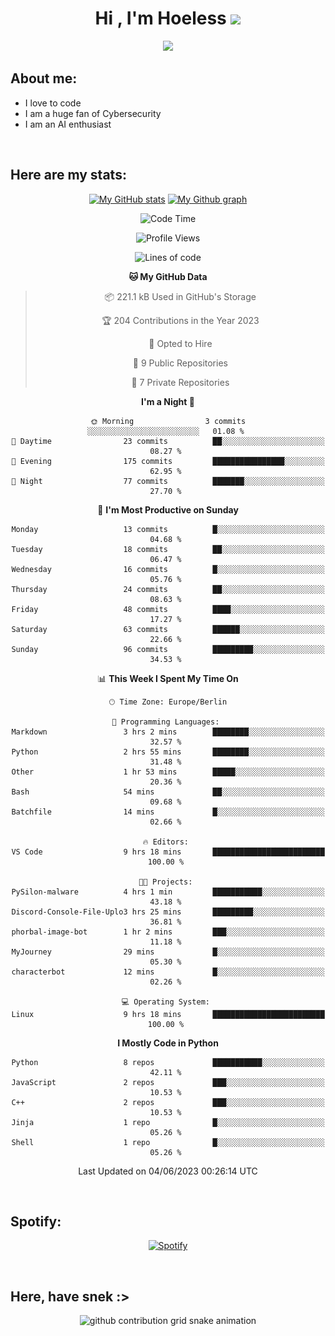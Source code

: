 <h1 align="center">Hi , I'm Hoeless <img src="https://media.giphy.com/media/hvRJCLFzcasrR4ia7z/giphy.gif" width="35"></h1>
<p align="center">
  <a href="https://github.com/whois-hoeless"><img src="https://readme-typing-svg.demolab.com?font=Roboto+Mono&weight=300&size=28&duration=4000&pause=100&color=C109F7&center=true&vCenter=true&width=580&height=127&lines=I'm+a+programmer;I'm+an+AI+enthusiast;I'm+a+big+fan+of+Neural+Networks;I'm+interested+in+Computer+Science;I+love+Cybersecurity;By+the+way+I+use+Arch+%F0%9F%92%80"></a>
</p>

## About me:

- I love to code
- I am a huge fan of Cybersecurity
- I am an AI enthusiast 

<br>

## Here are my stats:

<div align="center">
    
 [![My GitHub stats](https://github-readme-stats.vercel.app/api?username=whois-hoeless&count_private=true&show_icons=true&theme=radical)](https://github.com/whois-hoeless)
 [![My Github graph](http://github-profile-summary-cards.vercel.app/api/cards/profile-details?username=whois-hoeless&theme=radical)](https://github.com/whois-hoeless)

<!--START_SECTION:waka-->
![Code Time](http://img.shields.io/badge/Code%20Time-23%20hrs%202%20mins-blue)

![Profile Views](http://img.shields.io/badge/Profile%20Views-0-blue)

![Lines of code](https://img.shields.io/badge/From%20Hello%20World%20I%27ve%20Written-32.5%20thousand%20lines%20of%20code-blue)

**🐱 My GitHub Data** 

> 📦 221.1 kB Used in GitHub's Storage 
 > 
> 🏆 204 Contributions in the Year 2023
 > 
> 💼 Opted to Hire
 > 
> 📜 9 Public Repositories 
 > 
> 🔑 7 Private Repositories 
 > 
**I'm a Night 🦉** 

```text
🌞 Morning                3 commits           ░░░░░░░░░░░░░░░░░░░░░░░░░   01.08 % 
🌆 Daytime                23 commits          ██░░░░░░░░░░░░░░░░░░░░░░░   08.27 % 
🌃 Evening                175 commits         ████████████████░░░░░░░░░   62.95 % 
🌙 Night                  77 commits          ███████░░░░░░░░░░░░░░░░░░   27.70 % 
```
📅 **I'm Most Productive on Sunday** 

```text
Monday                   13 commits          █░░░░░░░░░░░░░░░░░░░░░░░░   04.68 % 
Tuesday                  18 commits          ██░░░░░░░░░░░░░░░░░░░░░░░   06.47 % 
Wednesday                16 commits          █░░░░░░░░░░░░░░░░░░░░░░░░   05.76 % 
Thursday                 24 commits          ██░░░░░░░░░░░░░░░░░░░░░░░   08.63 % 
Friday                   48 commits          ████░░░░░░░░░░░░░░░░░░░░░   17.27 % 
Saturday                 63 commits          ██████░░░░░░░░░░░░░░░░░░░   22.66 % 
Sunday                   96 commits          █████████░░░░░░░░░░░░░░░░   34.53 % 
```


📊 **This Week I Spent My Time On** 

```text
🕑︎ Time Zone: Europe/Berlin

💬 Programming Languages: 
Markdown                 3 hrs 2 mins        ████████░░░░░░░░░░░░░░░░░   32.57 % 
Python                   2 hrs 55 mins       ████████░░░░░░░░░░░░░░░░░   31.48 % 
Other                    1 hr 53 mins        █████░░░░░░░░░░░░░░░░░░░░   20.36 % 
Bash                     54 mins             ██░░░░░░░░░░░░░░░░░░░░░░░   09.68 % 
Batchfile                14 mins             █░░░░░░░░░░░░░░░░░░░░░░░░   02.66 % 

🔥 Editors: 
VS Code                  9 hrs 18 mins       █████████████████████████   100.00 % 

🐱‍💻 Projects: 
PySilon-malware          4 hrs 1 min         ███████████░░░░░░░░░░░░░░   43.18 % 
Discord-Console-File-Uplo3 hrs 25 mins       █████████░░░░░░░░░░░░░░░░   36.81 % 
phorbal-image-bot        1 hr 2 mins         ███░░░░░░░░░░░░░░░░░░░░░░   11.18 % 
MyJourney                29 mins             █░░░░░░░░░░░░░░░░░░░░░░░░   05.30 % 
characterbot             12 mins             █░░░░░░░░░░░░░░░░░░░░░░░░   02.26 % 

💻 Operating System: 
Linux                    9 hrs 18 mins       █████████████████████████   100.00 % 
```

**I Mostly Code in Python** 

```text
Python                   8 repos             ███████████░░░░░░░░░░░░░░   42.11 % 
JavaScript               2 repos             ███░░░░░░░░░░░░░░░░░░░░░░   10.53 % 
C++                      2 repos             ███░░░░░░░░░░░░░░░░░░░░░░   10.53 % 
Jinja                    1 repo              █░░░░░░░░░░░░░░░░░░░░░░░░   05.26 % 
Shell                    1 repo              █░░░░░░░░░░░░░░░░░░░░░░░░   05.26 % 
```




 Last Updated on 04/06/2023 00:26:14 UTC
<!--END_SECTION:waka-->
</div>
<br>

## Spotify:

<div align="center">

[![Spotify](https://whois-hoeless.vercel.app/api/spotify?background_color=0d1117&border_color=090d13)](https://open.spotify.com/user/heanchenhorst)
</div>

<br>

## Here, have snek :>
<div align="center">
<picture>
  <source media="(prefers-color-scheme: dark)" srcset="https://raw.githubusercontent.com/whois-hoeless/whois-hoeless/output/github-contribution-grid-snake-dark.svg">
  <source media="(prefers-color-scheme: light)" srcset="https://raw.githubusercontent.com/whois-hoeless/whois-hoeless/output/github-contribution-grid-snake.svg">
  <img alt="github contribution grid snake animation" src="https://raw.githubusercontent.com/whois-hoeless/whois-hoeless/output/github-contribution-grid-snake.svg">
</div>
